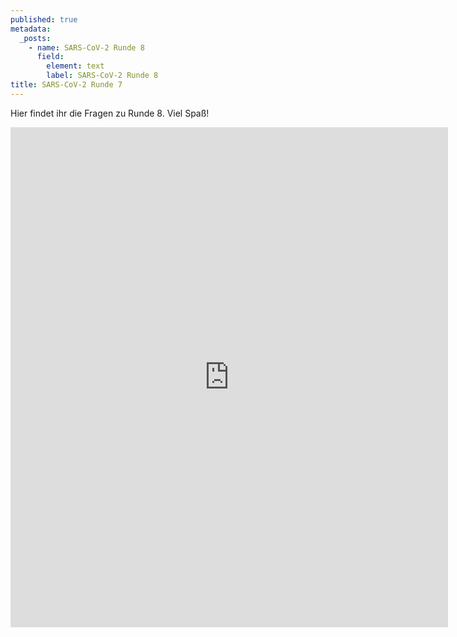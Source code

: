 ```yaml
---
published: true
metadata:
  _posts:
    - name: SARS-CoV-2 Runde 8
      field:
        element: text
        label: SARS-CoV-2 Runde 8
title: SARS-CoV-2 Runde 7
---
```

Hier findet ihr die Fragen zu Runde 8. Viel Spaß!

<iframe src="https://forms.gle/8rrK2wRj7R2mBCgS9" width="700" height="800" frameborder="0" marginheight="0" marginwidth="10"></iframe>
